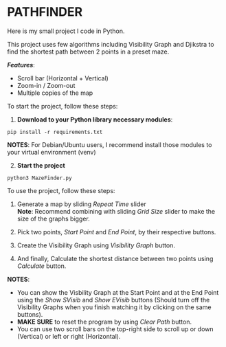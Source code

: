 # **PATHFINDER** 

Here is my small project I code in Python. 

This project uses few algorithms including Visibility Graph and Djikstra to find the shortest path between 2 points in a preset maze. 

*__Features__*:
- Scroll bar (Horizontal + Vertical) 
- Zoom-in / Zoom-out
- Multiple copies of the map


To start the project, follow these steps: 

1) **Download to your Python library necessary modules**:
   
`pip install -r requirements.txt` 

**NOTES**: For Debian/Ubuntu users, I recommend install those modules to your virtual environment (venv)


2) **Start the project**

`python3 MazeFinder.py` 


To use the project, follow these steps: 

1) Generate a map by sliding _Repeat Time_ slider\
**Note**: Recommend combining with sliding _Grid Size_ slider to make the size of the graphs bigger.

2) Pick two points, _Start Point_ and _End Point_, by their respective buttons. 

3) Create the Visibility Graph using _Visibility Graph_ button.

4) And finally, Calculate the shortest distance between two points using _Calculate_ button. 

**NOTES**: 
- You can show the Visbility Graph at the Start Point and at the End Point using the _Show SVisib_ and _Show EVisib_ buttons (Should turn off the Visibility Graphs when you finish watching it by clicking on the same buttons).
- **MAKE SURE** to reset the program by using _Clear Path_ button.
- You can use two scroll bars on the top-right side to scroll up or down (Vertical) or left or right (Horizontal).
